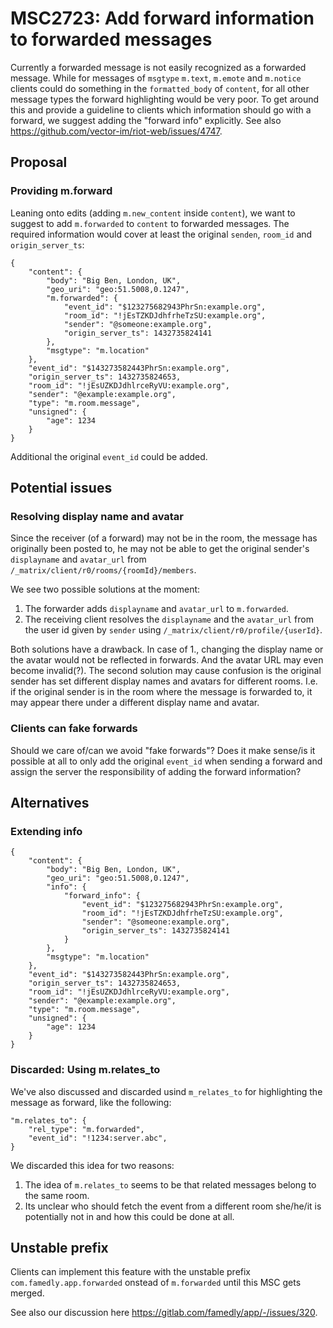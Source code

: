 # MSC2723: Add forward information to forwarded messages

Currently a forwarded message is not easily recognized as a forwarded message. While for messages of `msgtype` `m.text`, `m.emote` and `m.notice` clients could do something in the `formatted_body` of `content`, for all other message types the forward highlighting would be very poor. To get around this and provide a guideline to clients which information should go with a forward, we suggest adding the "forward info" explicitly. See also https://github.com/vector-im/riot-web/issues/4747.

## Proposal

### Providing m.forward

Leaning onto edits (adding `m.new_content` inside `content`), we want to suggest to add `m.forwarded` to `content` to forwarded messages. The required information would cover at least the original `senden`, `room_id` and `origin_server_ts`:

```
{
    "content": {
        "body": "Big Ben, London, UK",
        "geo_uri": "geo:51.5008,0.1247",
        "m.forwarded": {
            "event_id": "$123275682943PhrSn:example.org",
            "room_id": "!jEsTZKDJdhfrheTzSU:example.org",
            "sender": "@someone:example.org",
            "origin_server_ts": 1432735824141
        },
        "msgtype": "m.location"
    },
    "event_id": "$143273582443PhrSn:example.org",
    "origin_server_ts": 1432735824653,
    "room_id": "!jEsUZKDJdhlrceRyVU:example.org",
    "sender": "@example:example.org",
    "type": "m.room.message",
    "unsigned": {
        "age": 1234
    }
}
```

Additional the original `event_id` could be added.

## Potential issues

### Resolving display name and avatar
Since the receiver (of a forward) may not be in the room, the message has originally been posted to, he may not be able to get the original sender's `displayname` and `avatar_url` from `/_matrix/client/r0/rooms/{roomId}/members`.

We see two possible solutions at the moment:

1. The forwarder adds `displayname` and `avatar_url` to `m.forwarded`.
2. The receiving client resolves the `displayname` and the `avatar_url` from the user id given by `sender` using `/_matrix/client/r0/profile/{userId}`.

Both solutions have a drawback. In case of 1., changing the display name or the avatar would not be reflected in forwards. And the avatar URL may even become invalid(?). The second solution may cause confusion is the original sender has set different display names and avatars for different rooms. I.e. if the original sender is in the room where the message is forwarded to, it may appear there under a different display name and avatar.

### Clients can fake forwards
Should we care of/can we avoid "fake forwards"? Does it make sense/is it possible at all to only add the original `event_id` when sending a forward and assign the server the responsibility of adding the forward information?

## Alternatives

### Extending info

```
{
    "content": {
        "body": "Big Ben, London, UK",
        "geo_uri": "geo:51.5008,0.1247",
        "info": {
            "forward_info": {
                "event_id": "$123275682943PhrSn:example.org",
                "room_id": "!jEsTZKDJdhfrheTzSU:example.org",
                "sender": "@someone:example.org",
                "origin_server_ts": 1432735824141
            }
        },
        "msgtype": "m.location"
    },
    "event_id": "$143273582443PhrSn:example.org",
    "origin_server_ts": 1432735824653,
    "room_id": "!jEsUZKDJdhlrceRyVU:example.org",
    "sender": "@example:example.org",
    "type": "m.room.message",
    "unsigned": {
        "age": 1234
    }
}
```

### Discarded: Using m.relates_to
We've also discussed and discarded usind `m_relates_to` for highlighting the message as forward, like the following:

```
"m.relates_to": {
    "rel_type": "m.forwarded",
    "event_id": "!1234:server.abc",
}
```

We discarded this idea for two reasons:

1. The idea of `m.relates_to` seems to be that related messages belong to the same room.
2. Its unclear who should fetch the event from a different room she/he/it is potentially not in and how this could be done at all.

## Unstable prefix
Clients can implement this feature with the unstable prefix `com.famedly.app.forwarded` onstead of `m.forwarded` until this MSC gets merged.


See also our discussion here https://gitlab.com/famedly/app/-/issues/320.
